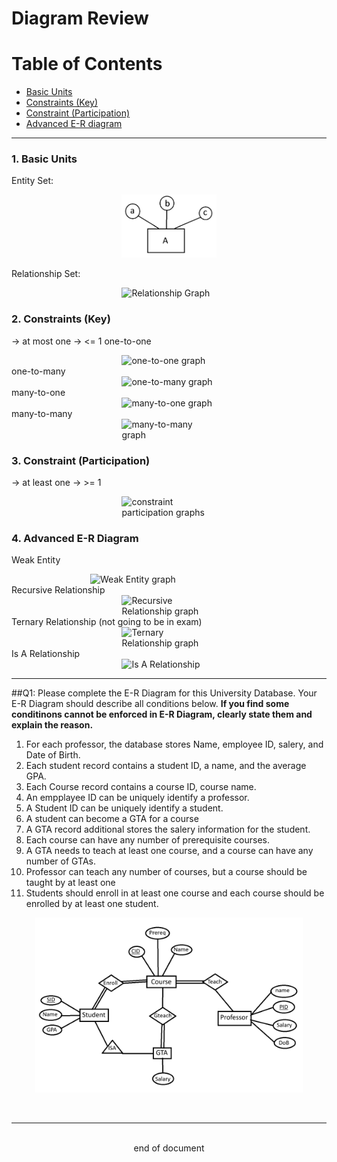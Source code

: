 # Diagram Review
# Table of Contents
- [Basic Units](#1-basic-units)
- [Constraints (Key)](#2-constraints-key)
- [Constraint (Participation)](#3-constraint-participation)
- [Advanced E-R diagram](#4-advanced-e-r-diagram)
---
### 1. Basic Units
Entity Set: <div style="margin-left: auto; margin-right: auto; width: 30%"> ![Entity Graph](./Images/DR1_1.png) </div>

Relationship Set:<div style="margin-left: auto; margin-right: auto; width: 30%"> ![Relationship Graph](./Images/RP_2.png) </div>

### 2. Constraints (Key) 
-> at most one -> <= 1
one-to-one<div style="margin-left: auto; margin-right: auto; width: 30%"> ![one-to-one graph](./Images/DR1_3.png) </div>
one-to-many<div style="margin-left: auto; margin-right: auto; width: 30%"> ![one-to-many graph](./Images/DR1_4.png) </div>
many-to-one<div style="margin-left: auto; margin-right: auto; width: 30%"> ![many-to-one graph](./Images/DR1_5.png) </div>
many-to-many<div style="margin-left: auto; margin-right: auto; width: 30%"> ![many-to-many graph](./Images/DR1_6.png) </div>

### 3. Constraint (Participation)
-> at least one -> >= 1<div style="margin-left: auto; margin-right: auto; width: 30%"> ![constraint participation graphs](./Images/DR1_7.png) </div>

### 4. Advanced E-R Diagram
Weak Entity<div style="margin-left: auto; margin-right: auto; width: 50%"> ![Weak Entity graph](./Images/DR1_8.png) </div>
 Recursive Relationship<div style="margin-left: auto; margin-right: auto; width: 30%"> ![Recursive Relationship graph ](./Images/DR1_9.png) </div>
Ternary Relationship (not going to be in exam)<div style="margin-left: auto; margin-right: auto; width: 30%"> ![Ternary Relationship graph](./Images/DR1_10.png) </div>
Is A Relationship<div style="margin-left: auto; margin-right: auto; width: 30%"> ![Is A Relationship](./Images/DR1_11.png) </div>

---
##Q1:
Please complete the E-R Diagram for this University Database. Your E-R Diagram should describe all conditions below. **If you find some conditinons cannot be enforced in E-R Diagram, clearly state them and explain the reason.**
1. For each professor, the database stores Name, employee ID, salery, and Date of Birth.
2. Each student record contains a student ID, a name, and the average GPA.
3. Each Course record contains a course ID, course name.
4. An empplayee ID can be uniquely identify a professor.
5. A Student ID can be uniquely identify a student.
6. A student can become a GTA for a course
7. A GTA record additional stores the salery information for the student.
8. Each course can have any number of prerequisite courses.
9. A GTA needs to teach at least one course, and a course can have any number of GTAs.
10. Professor can teach any number of courses, but a course should be taught by at least one
11. Students should enroll in at least one course and each course should be enrolled by at least one student.

<div style="margin-left: auto; margin-right: auto; width: 85%"> 

![E-R Diagram for University Database](./Images/DR1_12.png) </div><br>

---
<br>
<div style="display:relative; text-align: center;">end of document</div>